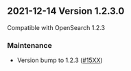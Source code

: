 ## 2021-12-14 Version 1.2.3.0

Compatible with OpenSearch 1.2.3

### Maintenance

* Version bump to 1.2.3 ([#15XX](https://github.com/opensearch-project/security/pull/15XX))